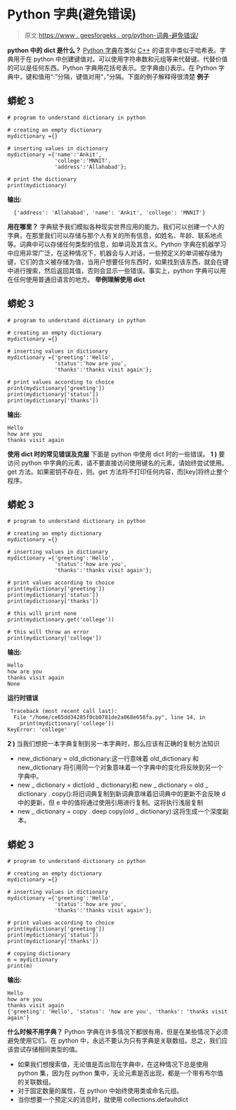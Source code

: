 # Python 字典(避免错误)

> 原文:[https://www . geesforgeks . org/python-词典-避免错误/](https://www.geeksforgeeks.org/python-dictionary-avoiding-mistakes/)

**python 中的 dict 是什么？**
[Python 字典](https://www.geeksforgeeks.org/python-dictionary/)在类似 [C++](https://www.geeksforgeeks.org/c-plus-plus/) 的语言中类似于哈希表。字典用于在 python 中创建键值对。可以使用字符串数和元组等来代替键。代替价值的可以是任何东西。Python 字典用花括号表示。空字典由{}表示。在 Python 字典中，键和值用“:”分隔，键值对用“，”分隔。下面的例子解释得很清楚
**例子**

## 蟒蛇 3

```
# program to understand dictionary in python

# creating an empty dictionary
mydictionary ={}

# inserting values in dictionary
mydictionary ={'name':'Ankit',
               'college':'MNNIT',
               'address':'Allahabad'};

# print the dictionary
print(mydictionary)
```

**输出:**

```
  {'address': 'Allahabad', 'name': 'Ankit', 'college': 'MNNIT'}
```

**用在哪里？**
字典赋予我们模拟各种现实世界应用的能力。我们可以创建一个人的字典，在那里我们可以存储与那个人有关的所有信息，如姓名、年龄、联系地点等。词典中可以存储任何类型的信息，如单词及其含义。Python 字典在机器学习中应用非常广泛，在这种情况下，机器会与人对话，一些预定义的单词被存储为键，它们的含义被存储为值，当用户想要任何东西时，如果找到该东西，就会在键中进行搜索，然后返回其值，否则会显示一些错误。事实上，python 字典可以用在任何使用普通旧语言的地方。
**举例理解使用 dict**

## 蟒蛇 3

```
# program to understand dictionary in python

# creating an empty dictionary
mydictionary ={}

# inserting values in dictionary
mydictionary ={'greeting':'Hello',
               'status':'how are you',
               'thanks':'thanks visit again'};

# print values according to choice
print(mydictionary['greeting'])
print(mydictionary['status'])
print(mydictionary['thanks'])
```

**输出:**

```
Hello
how are you
thanks visit again
```

**使用 dict 时的常见错误及克服**
下面是 python 中使用 dict 时的一些错误。
**1 )** 要访问 python 中字典的元素，请不要直接访问使用键名的元素，请始终尝试使用。get 方法。如果密钥不存在，则。get 方法将不打印任何内容，而[key]将终止整个程序。

## 蟒蛇 3

```
# program to understand dictionary in python

# creating an empty dictionary
mydictionary ={}

# inserting values in dictionary
mydictionary ={'greeting':'Hello',
               'status':'how are you',
               'thanks':'thanks visit again'};

# print values according to choice
print(mydictionary['greeting'])
print(mydictionary['status'])
print(mydictionary['thanks'])

# this will print none
print(mydictionary.get('college'))

# this will throw an error
print(mydictionary['college'])
```

**输出:**

```
Hello
how are you
thanks visit again
None
```

**运行时错误**

```
 Traceback (most recent call last):
  File "/home/ce65dd34285f0cb0781de2a068e658fa.py", line 14, in 
    print(mydictionary['college'])
KeyError: 'college'
```

**2 )** 当我们想把一本字典复制到另一本字典时，那么应该有正确的复制方法知识

*   new_dictionary = old_dictionary:这一行意味着 old_dictionary 和 new_dictionary 将引用同一个对象意味着一个字典中的变化将反映到另一个字典中。
*   new _ dictionary = dict(old _ dictionary)和 new _ dictionary = old _ dictionary . copy():将旧词典复制到新词典意味着旧词典中的更新不会反映 d 中的更新，但 e 中的值将通过使用引用进行复制。这将执行浅层复制
*   new _ dictionary = copy . deep copy(old _ dictionary):这将生成一个深度副本。

## 蟒蛇 3

```
# program to understand dictionary in python

# creating an empty dictionary
mydictionary ={}

# inserting values in dictionary
mydictionary ={'greeting':'Hello',
               'status':'how are you',
               'thanks':'thanks visit again'};

# print values according to choice
print(mydictionary['greeting'])
print(mydictionary['status'])
print(mydictionary['thanks'])

# copying dictionary
m = mydictionary
print(m)
```

**输出:**

```
Hello
how are you
thanks visit again
{'greeting': 'Hello', 'status': 'how are you', 'thanks': 'thanks visit again'}
```

**什么时候不用字典？**
Python 字典在许多情况下都很有用，但是在某些情况下必须避免使用它们。在 python 中，永远不要认为只有字典是关联数组。总之，我们应该尝试存储相同类型的值。

*   如果我们想搜索值，无论值是否出现在字典中，在这种情况下总是使用 python 集，因为在 python 集中，无论元素是否出现，都是一个带有布尔值的关联数组。
*   对于固定数量的属性，在 python 中始终使用类或命名元组。
*   当你想要一个预定义的消息时，就使用 collections.defaultdict